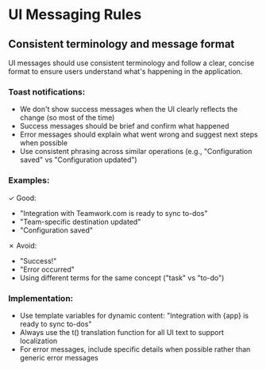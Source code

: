 # UI Messaging Rules

## Consistent terminology and message format

UI messages should use consistent terminology and follow a clear, concise format to ensure users understand what's happening in the application.

### Toast notifications:

- We don't show success messages when the UI clearly reflects the change (so most of the time)
- Success messages should be brief and confirm what happened
- Error messages should explain what went wrong and suggest next steps when possible
- Use consistent phrasing across similar operations (e.g., "Configuration saved" vs "Configuration updated")

### Examples:

✓ Good:

- "Integration with Teamwork.com is ready to sync to-dos"
- "Team-specific destination updated"
- "Configuration saved"

✗ Avoid:

- "Success!"
- "Error occurred"
- Using different terms for the same concept ("task" vs "to-do")

### Implementation:

- Use template variables for dynamic content: "Integration with {app} is ready to sync to-dos"
- Always use the t() translation function for all UI text to support localization
- For error messages, include specific details when possible rather than generic error messages
